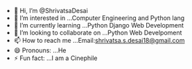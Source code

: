 - 👋 Hi, I’m @ShrivatsaDesai
- 👀 I’m interested in ...Computer Engineering and Python lang
- 🌱 I’m currently learning ...Python Django Web Development
- 💞️ I’m looking to collaborate on ...Python Web Develpoment
- 📫 How to reach me ...Email:shrivatsa.s.desai18@gmail.com
- 😄 Pronouns: ...He
- ⚡ Fun fact: ...I am a Cinephile

<!---
ShrivatsaDesai/ShrivatsaDesai is a ✨ special ✨ repository because its `README.md` (this file) appears on your GitHub profile.
You can click the Preview link to take a look at your changes.
--->
